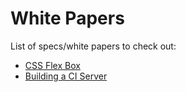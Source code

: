 # White Papers

List of specs/white papers to check out:

* [CSS Flex Box](https://www.w3.org/TR/css-flexbox-1/#min-size-auto)
* [Building a CI Server](https://developer.github.com/v3/guides/building-a-ci-server/)
   
